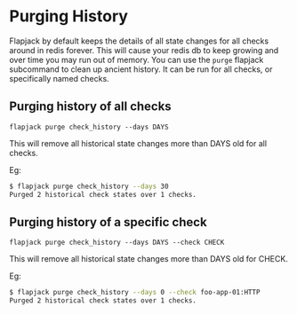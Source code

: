 # Purging History

Flapjack by default keeps the details of all state changes for all checks around in redis forever. This will cause your redis db to keep growing and over time you may run out of memory. You can use the `purge` flapjack subcommand to clean up ancient history. It can be run for all checks, or specifically named checks.

## Purging history of all checks

`flapjack purge check_history --days DAYS`

This will remove all historical state changes more than DAYS old for all checks.

Eg:

```bash
$ flapjack purge check_history --days 30
Purged 2 historical check states over 1 checks.
```

## Purging history of a specific check

`flapjack purge check_history --days DAYS --check CHECK`

This will remove all historical state changes more than DAYS old for CHECK.

Eg:

```bash
$ flapjack purge check_history --days 0 --check foo-app-01:HTTP
Purged 2 historical check states over 1 checks.
```
